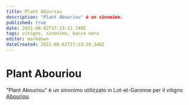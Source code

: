 ```yaml
---
title: Plant Abouriou
description: "Plant Abouriou" è un sinonimo.
published: true
date: 2021-08-02T17:13:12.749Z
tags: vitigno, sinonimo, bacca nera
editor: markdown
dateCreated: 2021-08-02T17:13:10.340Z
---
```


# Plant Abouriou
"Plant Abouriou" è un sinonimo utilizzato in Lot-et-Garonne per il vitigno [Abouriou](/vitigni/Francia/bacca-nera/abouriou).